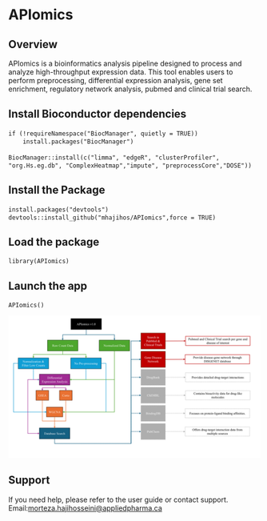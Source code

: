 # APIomics
## Overview
APIomics is a bioinformatics analysis pipeline designed to process and analyze high-throughput expression data. This tool enables users to perform preprocessing, differential expression analysis, gene set enrichment, regulatory network analysis, pubmed and clinical trial search.

## Install Bioconductor dependencies
```
if (!requireNamespace("BiocManager", quietly = TRUE))
    install.packages("BiocManager")

BiocManager::install(c("limma", "edgeR", "clusterProfiler", "org.Hs.eg.db", "ComplexHeatmap","impute", "preprocessCore","DOSE"))
```

## Install the Package
```
install.packages("devtools") 
devtools::install_github("mhajihos/APIomics",force = TRUE)
```

## Load the package
```
library(APIomics)
```

## Launch the app
```
APIomics()
```


![The Pipeline](https://github.com/mhajihos/APIomics/blob/7d9b168b733e5aff3baefbee8e166ac0b150587b/www/fLowchart.jpg)

## Support
If you need help, please refer to the user guide or contact support. Email:morteza.hajihosseini@appliedpharma.ca



